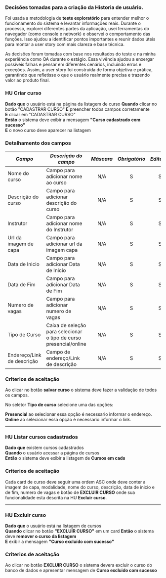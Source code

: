 ### Decisões tomadas para a criação da Historia de usuário.

Foi usada a metodologia de **teste exploratório** para entender melhor o funcionamento do sistema e levantar informações reais. Durante o processo, explorei diferentes partes da aplicação, usei ferramentas do navegador (como console e network) e observei o comportamento das funções. Isso ajudou a identificar pontos importantes e reunir dados úteis para montar a user story com mais clareza e base técnica.

As decisões foram tomadas com base nos resultados do teste e na minha experiência como QA durante o estágio. Essa vivência ajudou a enxergar possíveis falhas e pensar em diferentes cenários, incluindo erros e exceções. Assim, a user story foi construída de forma objetiva e prática, garantindo que refletisse o que o usuário realmente precisa e trazendo valor ao produto final.

### HU Criar curso
**Dado que** o usuário está na página da listagem de curso
**Quando** clicar no botão "CADASTRAR CURSO"
**E** preencher todos campos corretamente  
**E** clicar em "CADASTRAR CURSO"  
**Então** o sistema deve exibir a mensagem **"Curso cadastrado com sucesso"**  
**E** o novo curso deve aparecer na listagem  

### Detalhamento dos campos 
| *Campo* | *Descrição do campo* | *Máscara* | *Obrigatório* | *Editável* | *Tipo* | *Tam* |
|-----------|------------------------|:-----------:|:---------------:|:------------:|:--------:|:-------:|
| Nome do curso |Campo para adicionar nome ao curso | N/A | S | S | Textual | N/A |
| Descrição do curso |Campo para adicionar descrição do curso | N/A | S | S | Textual | N/A |
| Instrutor |Campo para adicionar nome do Instrutor | N/A | S | S | Textual | N/A |
| Url da imagem de capa |Campo para adicionar url da imagem capa | N/A | S | S | Link | N/A |
| Data de Inicio |Campo para adicionar Data de Inicio | N/A | S | S | Date | N/A |
| Data de Fim |Campo para adicionar Data de Fim | N/A | S | S | Date | N/A |
| Numero de vagas |Campo para adicionar numero de vagas | N/A | S | S | Numerico | N/A |
| Tipo de Curso |Caixa de seleção para selecionar o tipo de curso presencial/online | N/A | S | S | Caixa de seleção | N/A |
|Endereço/Link de descrição |Campo de endereço/Link de descrição | N/A | S | S | textual/Link | N/A |

### Criterios de aceitação

Ao clicar no botão **salvar curso** o sistema deve fazer a validação de todos os campos.

No seletor **Tipo de curso** selecione uma das opções:



**Presencial** ao selecionar essa opção é necessario informar o endereço.  
**Online** ao selecionar essa opção é necessario informar o link. 


---

### HU Listar cursos cadastrados
**Dado que** existem cursos cadastrados  
**Quando** o usuário acessar a página de cursos  
**Então** o sistema deve exibir a listagem de **Cursos em cads**  

### Criterios de aceitação

Cada card de curso deve seguir uma ordem ASC onde deve conter a imagem de capa, modalidade, nome do curso, descrição, data de inicio e de fim, numero de vagas e botão de **EXCLUIR CURSO** onde sua funcionalidade esta descrita na HU **Excluir curso**.


---

### HU Excluir curso
**Dado que** o usuário está na listagem de cursos  
**Quando** clicar no botão **"EXCLUIR CURSO"** em um card
**Então** o sistema deve **remover o curso da listagem**  
**E** exibir a mensagem **"Curso excluído com sucesso"**

### Criterios de aceitação

Ao clicar no botão **EXCLUIR CURSO** o sistema devera excluir o curso do banco de dados e apresentar mensagem de **Curso excluido com sucesso**
